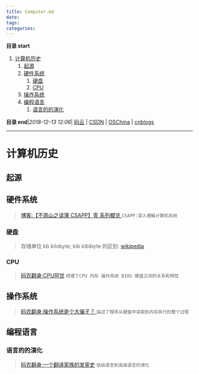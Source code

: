 ```yaml
---
title: Computer.md
date: 
tags: 
categories: 
---
```


**目录 start**
 
1. [计算机历史](#计算机历史)
    1. [起源](#起源)
    1. [硬件系统](#硬件系统)
        1. [硬盘](#硬盘)
        1. [CPU](#cpu)
    1. [操作系统](#操作系统)
    1. [编程语言](#编程语言)
        1. [语言的的演化](#语言的的演化)

**目录 end**|_2018-12-13 12:06_| [码云](https://gitee.com/gin9) | [CSDN](http://blog.csdn.net/kcp606) | [OSChina](https://my.oschina.net/kcp1104) | [cnblogs](http://www.cnblogs.com/kuangcp)
****************************************
# 计算机历史

## 起源

## 硬件系统
> [博客:【不周山之读薄 CSAPP】零 系列概览 ](http://wdxtub.com/2016/04/16/thin-csapp-0/) `CSAPP:深入理解计算机系统`

### 硬盘
> 存储单位 kb kilobyte; kib kibibyte 的区别: [wikipedia](https://en.wikipedia.org/wiki/Kilobyte)

### CPU
> [码农翻身:CPU阿甘](https://mp.weixin.qq.com/s?__biz=MzAxOTc0NzExNg==&mid=2665513017&idx=1&sn=5550ee714abd36d0b580713f673e670b&scene=21#wechat_redirect) `梳理了CPU 内存 操作系统 BIOS 硬盘之间的关系和特性`

## 操作系统
> [码农翻身:操作系统是个大骗子？ ](https://mp.weixin.qq.com/s?__biz=MzAxOTc0NzExNg==&mid=2665513894&idx=1&sn=3cf8faef41800f0dd52f84a0ae2d8065&chksm=80d67be5b7a1f2f31833dc71f8c67dc50e64b14bb5a25678155a7b39927b63db7c17510793d0&scene=21#wechat_redirect)`描述了程序从硬盘中读取到内存执行的整个过程`

## 编程语言
### 语言的的演化
> [码农翻身:一个翻译家族的发家史](https://mp.weixin.qq.com/s?__biz=MzAxOTc0NzExNg==&mid=2665513576&idx=1&sn=0fd7ba43902ff7b10376810118f68d62&chksm=80d67a2bb7a1f33d90a95be040987bc03033b0174cef6ccb9018203673c8c1fe192103d3ae41&scene=21#wechat_redirect) `低级语言到高级语言的演化`

